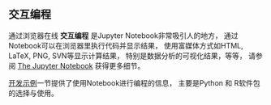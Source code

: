 ## 交互编程 ##

通过浏览器在线 **交互编程** 是Jupyter Notebook非常吸引人的地方，
通过Notebook可以在浏览器里执行代码并显示结果，
使用富媒体方式如HTML, LaTeX, PNG, SVN等显示计算结果，
特别是数据分析的可视化结果，等等，
请参阅 [The Jupyter Notebook](http://jupyter-notebook.readthedocs.org/en/latest/notebook.html) 获得更多细节。

[开发示例](../notebook/README.md)一节提供了使用Notebook进行编程的信息，
主要是Python 和 R软件包的选择与使用。
